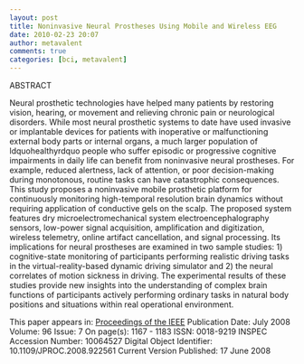 ```yaml
---
layout: post
title: Noninvasive Neural Prostheses Using Mobile and Wireless EEG
date: 2010-02-23 20:07
author: metavalent
comments: true
categories: [bci, metavalent]
---
```

ABSTRACT

Neural prosthetic technologies have helped many patients by restoring vision, hearing, or movement and relieving chronic pain or neurological disorders. While most neural prosthetic systems to date have used invasive or implantable devices for patients with inoperative or malfunctioning external body parts or internal organs, a much larger population of ldquohealthyrdquo people who suffer episodic or progressive cognitive impairments in daily life can benefit from noninvasive neural prostheses. For example, reduced alertness, lack of attention, or poor decision-making during monotonous, routine tasks can have catastrophic consequences. This study proposes a noninvasive mobile prosthetic platform for continuously monitoring high-temporal resolution brain dynamics without requiring application of conductive gels on the scalp. The proposed system features dry microelectromechanical system electroencephalography sensors, low-power signal acquisition, amplification and digitization, wireless telemetry, online artifact cancellation, and signal processing. Its implications for neural prostheses are examined in two sample studies: 1) cognitive-state monitoring of participants performing realistic driving tasks in the virtual-reality-based dynamic driving simulator and 2) the neural correlates of motion sickness in driving. The experimental results of these studies provide new insights into the understanding of complex brain functions of participants actively performing ordinary tasks in natural body positions and situations within real operational environment.

This paper appears in: <a href="https://ieeexplore.ieee.org/Xplore/login.jsp?url=https://ieeexplore.ieee.org/iel5/5/4545297/04534850.pdf%3Farnumber%3D4534850&amp;authDecision=-203">Proceedings of the IEEE</a> 
Publication Date: July 2008 
Volume: 96 Issue: 7 
On page(s): 1167 - 1183 
ISSN: 0018-9219 
INSPEC Accession Number: 10064527 
Digital Object Identifier: 10.1109/JPROC.2008.922561 
Current Version Published: 17 June 2008
